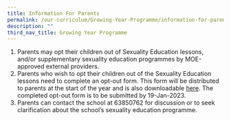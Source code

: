 ```yaml
---
title: Information For Parents
permalink: /our-curriculum/Growing-Year-Programme/information-for-parents/
description: ""
third_nav_title: Growing Year Programme
---
```

1.  Parents may opt their children out of Sexuality Education lessons, and/or supplementary sexuality education programmes by MOE-approved external providers. 
2.  Parents who wish to opt their children out of the Sexuality Education lessons need to complete an opt-out form. This form will be distributed to parents at the start of the year and is also downloadable [here](/files/MOE%20Sexuality%20Education%20Letter_Opt%20Out.pdf). The completed opt-out form is to be submitted by 19-Jan-2023.
3.  Parents can contact the school at 63850762 for discussion or to seek clarification about the school’s sexuality education programme.